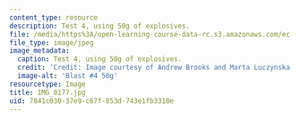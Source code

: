 ```yaml
---
content_type: resource
description: Test 4, using 50g of explosives.
file: /media/https%3A/open-learning-course-data-rc.s3.amazonaws.com/ec-s06-design-for-demining-spring-2007/7841c03037e9c67f853d743e1fb3310e_IMG_0177.jpg
file_type: image/jpeg
image_metadata:
  caption: Test 4, using 50g of explosives.
  credit: 'Credit: Image courtesy of Andrew Brooks and Marta Luczynska.'
  image-alt: 'Blast #4 50g'
resourcetype: Image
title: IMG_0177.jpg
uid: 7841c030-37e9-c67f-853d-743e1fb3310e
---
```

